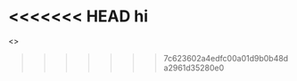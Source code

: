 <<<<<<< HEAD
                    hi
=======
<!--   THE PHOENIX TECH-->
<!--   SK1-->
<!---->
<>   
>>>>>>> 7c623602a4edfc00a01d9b0b48da2961d35280e0
